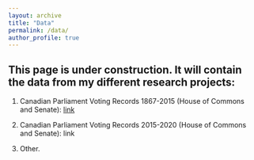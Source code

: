 ```yaml
---
layout: archive
title: "Data"
permalink: /data/
author_profile: true
---
```

## This page is under construction. It will contain the data from my different research projects:


1. Canadian Parliament Voting Records 1867-2015 (House of Commons and Senate): 
[link](https://github.com/jf-godbout/data) 

2. Canadian Parliament Voting Records 2015-2020 (House of Commons and Senate):
link

3. Other. 
